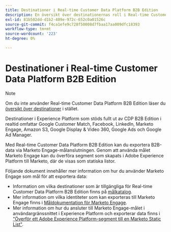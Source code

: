 ```yaml
---
title: Destinationer i Real-time Customer Data Platform B2B Edition
description: En översikt över destinationernas roll i Real-time Customer Data Platform B2B Edition.
exl-id: 81b502dd-d1b2-409e-972c-652c0a01526c
source-git-commit: f4ca1efe9c728f50008d7fbaa17aa009dfc18393
workflow-type: tm+mt
source-wordcount: '223'
ht-degree: 0%

---
```


# Destinationer i Real-time Customer Data Platform B2B Edition

>[!NOTE]
>
>Om du inte använder Real-time Customer Data Platform B2B Edition läser du [översikt över destinationer](../../destinations/home.md) i stället.

Destinationer i Experience Platform som stöds fullt ut av CDP B2B Edition i realtid omfattar Google Customer Match, Facebook, LinkedIn, Marketo Engage, Amazon S3, Google Display &amp; Video 360, Google Ads och Google Ad Manager.

Med Real-time Customer Data Platform B2B Edition kan du exportera B2B-data via Marketo Engage-målanslutningen. Genom att använda målet Marketo Engage kan du överföra segment som skapats i Adobe Experience Platform till Marketo, där de visas som statiska listor.

Följande dokument innehåller mer information om hur du använder Marketo Engage som mål för att exportera data:

- Information om vilka destinationer som är tillgängliga för Real-time Customer Data Platform B2B Edition finns på [målkatalog](../../destinations/catalog/overview.md).
- Mer information om vilka identiteter som kan exporteras till Marketo Engage finns i [Måldokumentation för Marketo Engage](../../destinations/catalog/adobe/marketo-engage.md).
- Mer information om hur du ansluter till Marketo Engage-målet i användargränssnittet i Experience Platform och exporterar data finns i [&quot;Överför ett Adobe Experience Platform-segment till en Marketo Static List&quot;](https://experienceleague.adobe.com/docs/marketo/using/product-docs/core-marketo-concepts/smart-lists-and-static-lists/static-lists/push-an-adobe-experience-platform-segment-to-a-marketo-static-list.html?lang=en).
